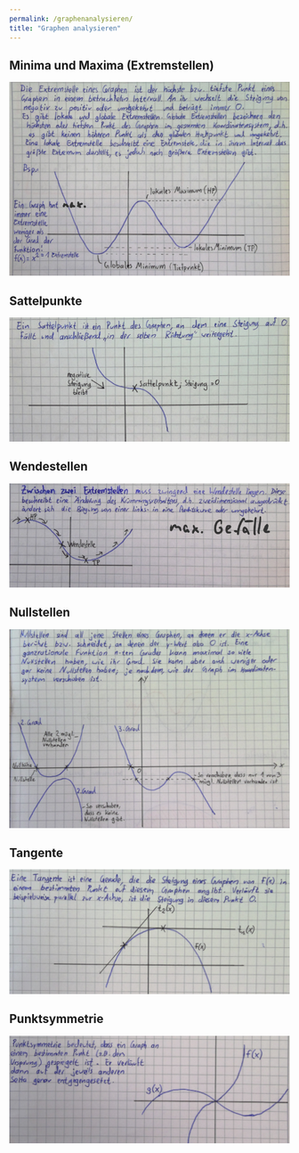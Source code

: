 ```yaml
---
permalink: /graphenanalysieren/
title: "Graphen analysieren"
---
```


## Minima und Maxima (Extremstellen)

![](../assets/images/2022-06-21-00-06-49.png)

## Sattelpunkte

![](../assets/images/2022-06-21-00-07-16.png)

## Wendestellen

![](../assets/images/2022-06-21-00-10-18.png)

## Nullstellen

![](../assets/images/2022-06-21-00-10-47.png)

## Tangente

![](../assets/images/2022-06-21-00-11-04.png)

## Punktsymmetrie

![](../assets/images/2022-06-21-00-11-26.png)